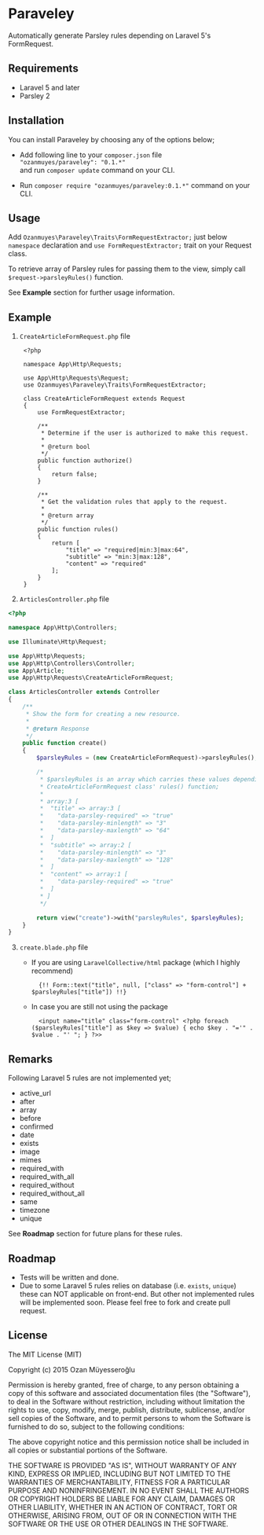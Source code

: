 # Paraveley
Automatically generate Parsley rules depending on Laravel 5's FormRequest.

## Requirements

- Laravel 5 and later
- Parsley 2

## Installation

You can install Paraveley by choosing any of the options below;

- Add following line to your `composer.json` file  
`"ozanmuyes/paraveley": "0.1.*"`  
and run `composer update` command on your CLI.

- Run `composer require "ozanmuyes/paraveley:0.1.*"` command on your CLI.

## Usage

Add `Ozanmuyes\Paraveley\Traits\FormRequestExtractor;` just below `namespace` declaration and `use FormRequestExtractor;` trait on your Request class.

To retrieve array of Parsley rules for passing them to the view, simply call `$request->parsleyRules()` function.

See **Example** section for further usage information.

## Example

1. `CreateArticleFormRequest.php` file

		<?php
		
		namespace App\Http\Requests;
		
		use App\Http\Requests\Request;
		use Ozanmuyes\Paraveley\Traits\FormRequestExtractor;
	
		class CreateArticleFormRequest extends Request
		{
		    use FormRequestExtractor;
		
		    /**
		     * Determine if the user is authorized to make this request.
		     *
		     * @return bool
		     */
		    public function authorize()
		    {
		        return false;
		    }
		
		    /**
		     * Get the validation rules that apply to the request.
		     *
		     * @return array
		     */
		    public function rules()
		    {
		        return [
		            "title" => "required|min:3|max:64",
		            "subtitle" => "min:3|max:128",
		            "content" => "required"
		        ];
		    }
		}



2. `ArticlesController.php` file

```php
<?php

namespace App\Http\Controllers;

use Illuminate\Http\Request;

use App\Http\Requests;
use App\Http\Controllers\Controller;
use App\Article;
use App\Http\Requests\CreateArticleFormRequest;

class ArticlesController extends Controller
{		
    /**
     * Show the form for creating a new resource.
     *
     * @return Response
     */
    public function create()
    {
        $parsleyRules = (new CreateArticleFormRequest)->parsleyRules();

		/* 
		 * $parsleyRules is an array which carries these values depending our 
		 * CreateArticleFormRequest class' rules() function;
		 *
		 * array:3 [
		 *  "title" => array:3 [
		 *    "data-parsley-required" => "true"
		 *    "data-parsley-minlength" => "3"
		 *    "data-parsley-maxlength" => "64"
		 *  ]
		 *  "subtitle" => array:2 [
		 *    "data-parsley-minlength" => "3"
		 *    "data-parsley-maxlength" => "128"
		 *  ]
		 *  "content" => array:1 [
		 *    "data-parsley-required" => "true"
		 *  ]
		 * ]
		 */

        return view("create")->with("parsleyRules", $parsleyRules);
    }
}
```

3. `create.blade.php` file

	- If you are using `LaravelCollective/html` package (which I highly recommend)

			{!! Form::text("title", null, ["class" => "form-control"] + $parsleyRules["title"]) !!}

	- In case you are still not using the package
	
			<input name="title" class="form-control" <?php foreach ($parsleyRules["title"] as $key => $value) { echo $key . "='" . $value . "' "; } ?>>

## Remarks

Following Laravel 5 rules are not implemented yet;

- active_url
- after
- array
- before
- confirmed
- date
- exists
- image
- mimes
- required_with
- required\_with\_all
- required_without
- required\_without\_all
- same
- timezone
- unique

See **Roadmap** section for future plans for these rules.

## Roadmap

- Tests will be written and done.
- Due to some Laravel 5 rules relies on database (i.e. `exists`, `unique`) these can NOT applicable on front-end. But other not implemented rules will be implemented soon. Please feel free to fork and create pull request.

## License

The MIT License (MIT)

Copyright (c) 2015 Ozan Müyesseroğlu

Permission is hereby granted, free of charge, to any person obtaining a copy
of this software and associated documentation files (the "Software"), to deal
in the Software without restriction, including without limitation the rights
to use, copy, modify, merge, publish, distribute, sublicense, and/or sell
copies of the Software, and to permit persons to whom the Software is
furnished to do so, subject to the following conditions:

The above copyright notice and this permission notice shall be included in all
copies or substantial portions of the Software.

THE SOFTWARE IS PROVIDED "AS IS", WITHOUT WARRANTY OF ANY KIND, EXPRESS OR
IMPLIED, INCLUDING BUT NOT LIMITED TO THE WARRANTIES OF MERCHANTABILITY,
FITNESS FOR A PARTICULAR PURPOSE AND NONINFRINGEMENT. IN NO EVENT SHALL THE
AUTHORS OR COPYRIGHT HOLDERS BE LIABLE FOR ANY CLAIM, DAMAGES OR OTHER
LIABILITY, WHETHER IN AN ACTION OF CONTRACT, TORT OR OTHERWISE, ARISING FROM,
OUT OF OR IN CONNECTION WITH THE SOFTWARE OR THE USE OR OTHER DEALINGS IN THE
SOFTWARE.